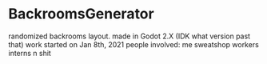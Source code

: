 # BackroomsGenerator
randomized backrooms layout.
made in Godot 2.X (IDK what version past that)
work started on Jan 8th, 2021
people involved:
  me
  sweatshop workers
  interns n shit
